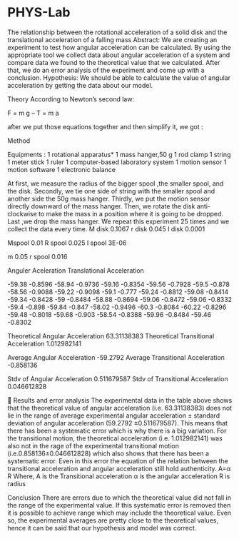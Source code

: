 # PHYS-Lab
 The relationship between the rotational acceleration of a solid disk and the translational acceleration of a falling mass
 Abstract:
We are creating an experiment to test how angular acceleration can be calculated. By using the appropriate tool we collect data about angular acceleration of a system and compare data we found to the theoretical value that we calculated. After that, we do an error analysis of the experiment and come up with a conclusion.
Hypothesis:
We should be able to calculate the value of angular acceleration by getting the data about our model.

Theory 
According to Newton’s second law:
 
F = m g – T = m a


 
after we put those equations together and then simplify it, we got : 



Method 

Equipments :
1 rotational  apparatus*
1 mass hanger,50 g
1 rod clamp 
1 string 
1 meter stick 
1 ruler 
1 computer-based laboratory system 
1 motion sensor 
1 motion software
1 electronic balance 




At first, we measure the radius of the bigger spool ,the smaller spool, and the disk. Secondly, we tie one side of string with the smaller spool and another side  the 50g mass hanger. Thirdly, we put the motion sensor directly downward of the mass hanger. Then, we rotate the disk anti-clockwise to make the mass in a position where it is going to be dropped. Last ,we drop the mass hanger. We repeat this experiment 25 times and we collect the data every time.
M disk
0.1067
r disk
0.045
I disk
0.0001


Mspool
0.01
R spool
0.025
I spool
3E-06


m 
0.05
r spool
0.016

Anguler Aceleration 
Translational Acceleration


-59.38
-0.8596
-58.94
-0.9736
-59.16
-0.8354
-59.56
-0.7928
-59.5
-0.878
-58.56
-0.9088
-59.22
-0.9098
-59.1
-0.777
-59.24
-0.8812
-59.08
-0.8414
-59.34
-0.8428
-59
-0.8484
-58.88
-0.8694
-59.06
-0.8472
-59.06
-0.8332
-59.4
-0.898
-59.84
-0.847
-58.02
-0.9496
-60.3
-0.8084
-60.22
-0.8296
-59.48
-0.8018
-59.68
-0.903
-58.54
-0.8388
-59.96
-0.8484
-59.46
-0.8302


Theoretical Angular Acceleration
63.31138383
Theoretical  Transitional Acceleration
1.012982141


Average Angular Acceleration
-59.2792
Average Transitional Acceleration
-0.858136


Stdv of Angular Acceleration
0.511679587
Stdv of Transitional Acceleration
0.046612828


Results and error analysis
The experimental data in the table above shows that the theoretical value of angular acceleration (i.e. 63.31138383) does not lie in the range of average experimental angular acceleration ± standard deviation of angular acceleration (59.2792  ±0.511679587). This means that there has been a systematic error which is why there is a big variation.
For the transitional motion, the theoretical acceleration (i.e. 1.012982141) was also not in the rage of the experimental transitional motion (i.e.0.858136±0.046612828) which also shows that there has been a systematic error.
Even in this error the equation of the relation between the transitional acceleration and angular acceleration still hold authenticity.
A=α  R
Where, 
A is the Transitional acceleration
α is the angular acceleration
R is radius 


Conclusion
There are errors due to which the theoretical value did not fall in the range of the experimental value. If this systematic error is removed then it is possible to achieve range which may include the theoretical value. Even so, the experimental averages are pretty close to the theoretical values, hence it can be said that our hypothesis and model was correct.  

